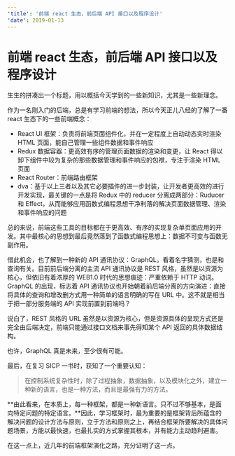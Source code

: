 ```yaml
---
'title': '前端 react 生态，前后端 API 接口以及程序设计'
'date': 2019-01-13
---
```

# 前端 react 生态，前后端 API 接口以及程序设计

生生的拼凑出一个标题，用以概括今天学到的一些新知识，尤其是一些新理念。

作为一名刚入门的后端，总是有学习前端的想法，所以今天正儿八经的了解了一番 react 生态下的一些前端概念：

- React UI 框架：负责将前端页面组件化，并在一定程度上自动动态实时渲染 HTML 页面，能自己管理一些组件数据和事件响应
- Redux 数据容器：更高效有序的管理页面数据的渲染和变更，让 React 得以卸下组件中较为复杂的那些数据管理和事件响应的包袱，专注于渲染 HTML 页面
- React Router：前端路由框架
- dva：基于以上三者以及其它必要插件的进一步封装，让开发者更高效的进行开发实现，最关键的一点是将 Redux 中的 reducer 分离成两部分：Ruducer 和 Effect，从而能够应用函数式编程思想干净利落的解决页面数据管理、渲染和事件响应的问题

总的来说，前端这些工具的目标都在于更高效、有序的实现复杂单页面应用的开发。其中最核心的思想到最后竟然落到了函数式编程思想上：数据不可变与函数无副作用。

借此机会，也了解到一种新的 API 通讯协议：GraphQL。看着名字猜测，也是和查询有关。目前前后端分离的主流 API 通讯协议是 REST 风格，虽然是以资源为核心，但依旧有着浓厚的 WEB1.0 时代的思想痕迹：严重依赖于 HTTP 动词。GraphQL 的出现，标志着 API 通讯协议也开始朝着前后端分离的方向演进：直接将具体的查询和增改删方式用一种简单的语言明确的写在 URL 中。这不就是相当于把一部分服务端的 API 实现前置到前端吗？

说白了，REST 风格的 URL 虽然是以资源为核心，但是资源具体的呈现方式还是完全由后端决定，前端只能通过接口文档来事先得知某个 API 返回的具体数据结构。

也许，GraphQL 真是未来，至少很有可能。

最后，在复习 SICP 一书时，获知了一个重要认知：

> 在控制系统复杂性时，除了过程抽象，数据抽象，以及模块化之外，建立一种新的语言，也是一种方法，而且是最强有力的方法。

**由此看来，在本质上，每一种框架，都是一种新语言。只不过不够基本，是面向特定问题的特定语言。**因此，学习框架时，最为重要的是框架背后所蕴含的解决问题的设计方法与原则，立于方法和原则之上，再结合框架所要解决的具体问题场景，方能以最快速，也最扎实的方式掌握其根本，并有能力主动趋利避害。

在这一点上，近几年的前端框架演化之路，充分证明了这一点。